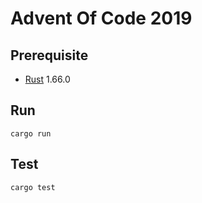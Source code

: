 # Advent Of Code 2019

## Prerequisite

- [Rust](https://www.rust-lang.org/) 1.66.0

## Run

```
cargo run
```

## Test

```
cargo test
```
